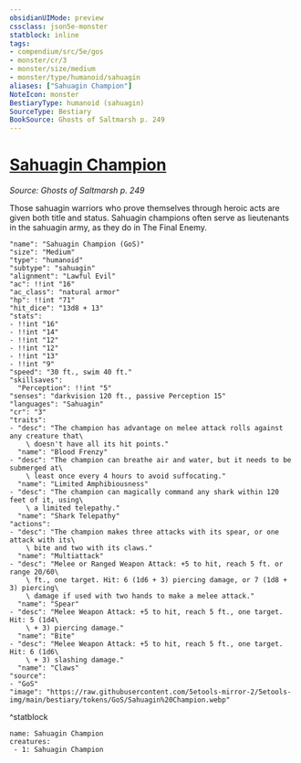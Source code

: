 ```yaml
---
obsidianUIMode: preview
cssclass: json5e-monster
statblock: inline
tags:
- compendium/src/5e/gos
- monster/cr/3
- monster/size/medium
- monster/type/humanoid/sahuagin
aliases: ["Sahuagin Champion"]
NoteIcon: monster
BestiaryType: humanoid (sahuagin)
SourceType: Bestiary
BookSource: Ghosts of Saltmarsh p. 249
---
```

# [Sahuagin Champion](2-Mechanics\CLI\bestiary\humanoid/sahuagin-champion-gos.md)
*Source: Ghosts of Saltmarsh p. 249*  

Those sahuagin warriors who prove themselves through heroic acts are given both title and status. Sahuagin champions often serve as lieutenants in the sahuagin army, as they do in The Final Enemy.

```statblock
"name": "Sahuagin Champion (GoS)"
"size": "Medium"
"type": "humanoid"
"subtype": "sahuagin"
"alignment": "Lawful Evil"
"ac": !!int "16"
"ac_class": "natural armor"
"hp": !!int "71"
"hit_dice": "13d8 + 13"
"stats":
- !!int "16"
- !!int "14"
- !!int "12"
- !!int "12"
- !!int "13"
- !!int "9"
"speed": "30 ft., swim 40 ft."
"skillsaves":
  "Perception": !!int "5"
"senses": "darkvision 120 ft., passive Perception 15"
"languages": "Sahuagin"
"cr": "3"
"traits":
- "desc": "The champion has advantage on melee attack rolls against any creature that\
    \ doesn't have all its hit points."
  "name": "Blood Frenzy"
- "desc": "The champion can breathe air and water, but it needs to be submerged at\
    \ least once every 4 hours to avoid suffocating."
  "name": "Limited Amphibiousness"
- "desc": "The champion can magically command any shark within 120 feet of it, using\
    \ a limited telepathy."
  "name": "Shark Telepathy"
"actions":
- "desc": "The champion makes three attacks with its spear, or one attack with its\
    \ bite and two with its claws."
  "name": "Multiattack"
- "desc": "Melee or Ranged Weapon Attack: +5 to hit, reach 5 ft. or range 20/60\
    \ ft., one target. Hit: 6 (1d6 + 3) piercing damage, or 7 (1d8 + 3) piercing\
    \ damage if used with two hands to make a melee attack."
  "name": "Spear"
- "desc": "Melee Weapon Attack: +5 to hit, reach 5 ft., one target. Hit: 5 (1d4\
    \ + 3) piercing damage."
  "name": "Bite"
- "desc": "Melee Weapon Attack: +5 to hit, reach 5 ft., one target. Hit: 6 (1d6\
    \ + 3) slashing damage."
  "name": "Claws"
"source":
- "GoS"
"image": "https://raw.githubusercontent.com/5etools-mirror-2/5etools-img/main/bestiary/tokens/GoS/Sahuagin%20Champion.webp"
```
^statblock

```encounter-table
name: Sahuagin Champion
creatures:
 - 1: Sahuagin Champion
```